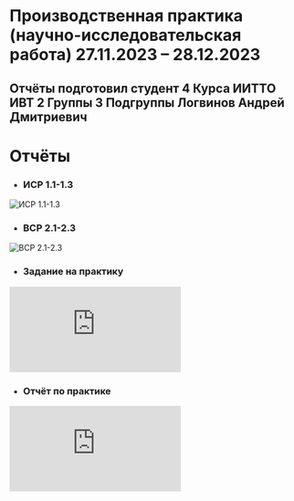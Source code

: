 # 	Производственная практика (научно-исследовательская работа) 27.11.2023 – 28.12.2023
## Отчёты подготовил студент 4 Курса ИИТТО ИВТ 2 Группы 3 Подгруппы Логвинов Андрей Дмитриевич

# **Отчёты**
* ### **ИСР 1.1-1.3** 
![ИСР 1.1-1.3]([https://decodeit.ru/image.php?type=qr&value=https%3A%2F%2Fgit.herzen.spb.ru%2F201910%2Fpraktos_rgpu_2023_vii_sem%2Fblob%2Fmaster%2FISR_1.1-1.3.pdf](https://github.com/logwinow/ivt-2-3-7/blob/main/%D0%98%D0%A1%D0%A0%201.1-1.3.pdf))
* ### **ВСР 2.1-2.3** 
![ВСР 2.1-2.3]([[https://decodeit.ru/image.php?type=qr&value=https%3A%2F%2Fgit.herzen.spb.ru%2F201910%2Fpraktos_rgpu_2023_vii_sem%2Fblob%2Fmaster%2FVSR_2.1-2.3.pdf](https://api.qrcode-monkey.com/tmp/14e641e45a3534b4ca658586ccaa810e.svg?1703737884375](https://github.com/logwinow/ivt-2-3-7/blob/main/%D0%92%D0%A1%D0%A0%202.1-2.3.pdf)))

* ### **Задание на практику** 
![Задание на практику](https://decodeit.ru/image.php?type=qr&value=https%3A%2F%2Fgit.herzen.spb.ru%2F201910%2Fpraktos_rgpu_2023_vii_sem%2Fblob%2Fmaster%2F%25D0%2597%25D0%25B0%25D0%25B4%25D0%25B0%25D0%25BD%25D0%25B8%25D0%25B5_%25D0%25BD%25D0%25B0_%25D0%259F%25D1%2580%25D0%25B0%25D0%25BA%25D1%2582%25D0%25B8%25D0%25BA%25D1%2583.pdf)
* ### **Отчёт по практике** 
![Отчёт о практике](https://decodeit.ru/image.php?type=qr&value=https%3A%2F%2Fgit.herzen.spb.ru%2F201910%2Fpraktos_rgpu_2023_vii_sem%2Fblob%2Fmaster%2F%25D0%259E%25D1%2582%25D1%2587%25D1%2591%25D1%2582_%25D0%25BF%25D0%25BE_%25D0%259F%25D1%2580%25D0%25B0%25D0%25BA%25D1%2582%25D0%25B8%25D0%25BA%25D0%25B5.pdf)
